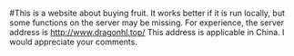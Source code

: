 #This is a website about buying fruit. It works better if it is run locally, but some functions on the server may be missing. For experience, the server address is http://www.dragonhl.top/ This address is applicable in China. I would appreciate your comments.
